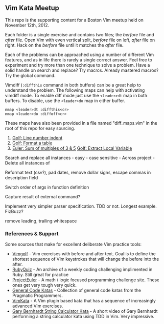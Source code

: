 ## Vim Kata Meetup

This repo is the supporting content for a Boston Vim meetup held on November 12th, 2012.

Each folder is a single exercise and contains two files; the _berfore_ file and
_after_ file.  Open Vim with even vertical split, _berfore_ file on left,
_after_ file on right. Hack on the _berfore_ file until it matches the _after_
file.

Each of the problems can be approached using a number of different Vim
features, and as in life there is rarely a single correct answer. Feel free to
experiment and try more than one technique to solve a problem. Have a solid handle
on search and replace? Try macros. Already mastered macros? Try the global command.

Vimdiff (`:diffthis` command in both buffers) can be a great help to understand
the problem.  The following maps can help with activating vimdiff mode. To
enable diff mode just use the `<leader>dt` map in both buffers. To disable, use
the `<leader>do` map in either buffer.

``` vim
nmap <leader>dt :diffthis<cr>
nmap <leader>do :diffoff<cr>
```

These maps have also been provided in a file named "diff_maps.vim" in the root
of this repo for easy sourcing.

01. [Golf: Line number indent][]
02. [Golf: Format a table][]
03. [Euler: Sum of multiples of 3 & 5][]
[Golf: Extract Local Variable][]

Search and replace all instances
    - easy
    - case sensitive
    - Across project
    - Delete all instances of

Reformat text (csv?), pad dates, remove dollar signs, escape commas in description field

Switch order of args in function definition

Capture result of external command?

Implement very simpler parser specification. TDD or not. Longest example. FizBuzz?

remove leading, trailing whitespace

### References & Support

Some sources that make for excellent deliberate Vim practice tools:

- [Vimgolf][] - Vim exercises with before and after text. Goal is to define the
  shortest sequence of Vim keystrokes that will change the before into the after.
- [RubyQuiz][] - An archive of a weekly coding challenging implimented in Ruby.
  Still great for practice
- [ProjectEuler][] - A math / logic focused programming challenge site. These
  ones get very tough very quick.
- [General Code Katas][] - Collection of general code katas from the Pragmatic Programmers.
- [VimKata](https://github.com/canadaduane/VimKata) - A Vim plugin based kata
  that has a sequence of increasingly advanced Vim exercises.
- [Gary Bernhardt String Calculator Kata](http://vimeo.com/8569257) - A short
  video of Gary Bernhardt performing a string calculator kata using TDD in Vim. Very impressive.

[Golf: Line number indent]: http://vimgolf.com/challenges/508fe9f57acca60002000037
[Golf: Format a table]: http://vimgolf.com/challenges/508ecd058f06b6000200003c
[Golf: Extract Local Variable]: http://justinram.wordpress.com/2010/12/31/vim-ruby-refactoring-extract-local-variable/
[Euler: Sum of multiples of 3 & 5]: http://projecteuler.net/problem=1
[Vimgolf]: http://vimgolf.com/
[RubyQuiz]: http://www.rubyquiz.com/
[ProjectEuler]: http://projecteuler.net/problems
[General Code Katas]: http://codekata.pragprog.com/

